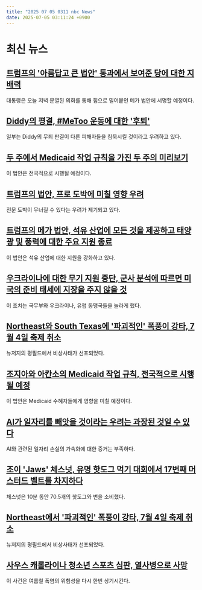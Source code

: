 ```yaml
---
title: "2025 07 05 0311 nbc News"
date: 2025-07-05 03:11:24 +0900
---
```


# 최신 뉴스 

## [트럼프의 '아름답고 큰 법안' 통과에서 보여준 당에 대한 지배력](https://www.nbcnews.com/politics/donald-trump/trump-dominance-congress-passing-big-beautiful-bill-rcna216747)  
대통령은 오늘 저녁 분열된 의회를 통해 힘으로 밀어붙인 메가 법안에 서명할 예정이다.  

## [Diddy의 평결, #MeToo 운동에 대한 '후퇴'](https://www.nbcnews.com/news/us-news/sean-diddy-combs-trial-impact-sexual-assault-survivors-metoo-movement-rcna216785)  
일부는 Diddy의 무죄 판결이 다른 피해자들을 침묵시킬 것이라고 우려하고 있다.  

## [두 주에서 Medicaid 작업 규칙을 가진 두 주의 미리보기](https://www.nbcnews.com/health/health-news/georgia-arkansas-medicaid-work-rules-preview-s-coming-nationwide-rcna216235)  
이 법안은 전국적으로 시행될 예정이다.  

## [트럼프의 법안, 프로 도박에 미칠 영향 우려](https://www.nbcnews.com/politics/trump-administration/bettors-are-worried-trumps-big-beautiful-bill-cause-professional-gambl-rcna216860)  
전문 도박이 무너질 수 있다는 우려가 제기되고 있다.  

## [트럼프의 메가 법안, 석유 산업에 모든 것을 제공하고 태양광 및 풍력에 대한 주요 지원 종료](https://www.nbcnews.com/business/energy/trump-megabill-gives-oil-industry-everything-wants-ends-key-support-so-rcna216777)  
이 법안은 석유 산업에 대한 지원을 강화하고 있다.  

## [우크라이나에 대한 무기 지원 중단, 군사 분석에 따르면 미국의 준비 태세에 지장을 주지 않을 것](https://www.nbcnews.com/news/military/hegseth-halted-weapons-ukraine-military-analysis-aid-wouldnt-jeopardiz-rcna216790)  
이 조치는 국무부와 우크라이나, 유럽 동맹국들을 놀라게 했다.  

## [Northeast와 South Texas에 '파괴적인' 폭풍이 강타, 7월 4일 축제 취소](https://www.nbcnews.com/weather/storms/storms-northeast-new-jersey-death-plainfield-new-york-rcna216930)  
뉴저지의 평필드에서 비상사태가 선포되었다.  

## [조지아와 아칸소의 Medicaid 작업 규칙, 전국적으로 시행될 예정](https://www.nbcnews.com/health/health-news/georgia-arkansas-medicaid-work-rules-preview-s-coming-nationwide-rcna216235)  
이 법안은 Medicaid 수혜자들에게 영향을 미칠 예정이다.  

## [AI가 일자리를 빼앗을 것이라는 우려는 과장된 것일 수 있다](https://www.nbcnews.com/business/business-news/is-ai-taking-jobs-which-industries-at-risk-what-to-know-rcna215579)  
AI와 관련된 일자리 손실의 가속화에 대한 증거는 부족하다.  

## [조이 'Jaws' 체스넛, 유명 핫도그 먹기 대회에서 17번째 머스터드 벨트를 차지하다](https://www.nbcnews.com/news/us-news/nathans-hot-dog-eating-contest-winners-rcna216969)  
체스넛은 10분 동안 70.5개의 핫도그와 번을 소비했다.  

## [Northeast에서 '파괴적인' 폭풍이 강타, 7월 4일 축제 취소](https://www.nbcnews.com/weather/storms/storms-northeast-new-jersey-death-plainfield-new-york-rcna216930)  
뉴저지의 평필드에서 비상사태가 선포되었다.  

## [사우스 캐롤라이나 청소년 스포츠 심판, 열사병으로 사망](https://www.nbcnews.com/weather/heat/south-carolina-youth-sports-umpire-collapses-dies-heat-stroke-rcna215501)  
이 사건은 여름철 폭염의 위험성을 다시 한번 상기시킨다.